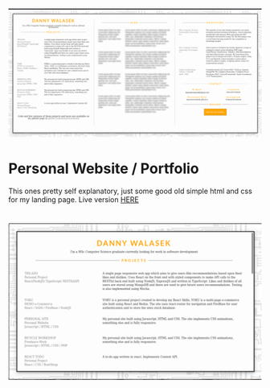 # ![Personal page/portfolio](img/readme/full.png)

# Personal Website / Portfolio

<p> This ones pretty self explanatory, just some good old simple html and css for my landing page. Live version <a href="https://dannyleewalasek.github.io/">HERE</a></p>

# ![responsive](img/readme/small.png)
